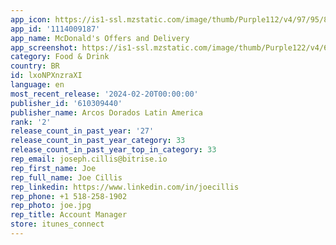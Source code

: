 ```yaml
---
app_icon: https://is1-ssl.mzstatic.com/image/thumb/Purple112/v4/97/95/83/97958358-ab5c-c12e-c2f6-473c0ad11e8f/AppIcon-0-0-1x_U007emarketing-0-4-0-512MB-85-220.png/1024x1024bb.png
app_id: '1114009187'
app_name: McDonald's Offers and Delivery
app_screenshot: https://is1-ssl.mzstatic.com/image/thumb/Purple122/v4/6c/ca/c7/6ccac7ae-61cf-9af8-25ee-fadb599f1d0d/5c582321-43ba-4df9-ac8d-f535fa988055_iOS66_ING_01.png/1242x2688bb.png
category: Food & Drink
country: BR
id: lxoNPXnzraXI
language: en
most_recent_release: '2024-02-20T00:00:00'
publisher_id: '610309440'
publisher_name: Arcos Dorados Latin America
rank: '2'
release_count_in_past_year: '27'
release_count_in_past_year_category: 33
release_count_in_past_year_top_in_category: 33
rep_email: joseph.cillis@bitrise.io
rep_first_name: Joe
rep_full_name: Joe Cillis
rep_linkedin: https://www.linkedin.com/in/joecillis
rep_phone: +1 518-258-1902
rep_photo: joe.jpg
rep_title: Account Manager
store: itunes_connect
---
```

